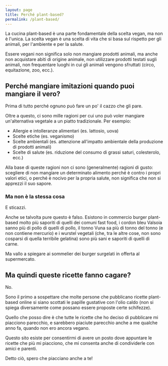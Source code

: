 ```yaml
---
layout: page
title: Perché plant-based?
permalink: /plant-based/
---
```


La cucina plant-based è una parte fondamentale della scelta vegan, ma non è l'unica. La scelta vegan è una scelta di
vita che si basa sul rispetto per gli animali, per l'ambiente e per la salute.

Essere vegani non significa solo non mangiare prodotti animali, ma anche non acquistare abiti di origine animale, non
utilizzare prodotti testati sugli animali, non frequentare luoghi in cui gli animali vengono sfruttati (circo,
equitazione, zoo, ecc.).

## Perché mangiare imitazioni quando puoi mangiare il vero?

Prima di tutto perché ognuno può fare un po' il cazzo che gli pare.

Oltre a questo, ci sono mille ragioni per cui uno può voler mangiare un'alternativa vegetale a un piatto tradizionale.
Per esempio:

- Allergie e intolleranze alimentari (es. lattosio, uova)
- Scelte etiche (es. veganismo)
- Scelte ambientali (es. attenzione all'impatto ambientale della produzione di prodotti animali)
- Scelte di salute (es. riduzione del consumo di grassi saturi, colesterolo, ecc.)

Alla base di queste ragioni non ci sono (generalmente) ragioni di gusto: scegliere di non mangiare un determinato
alimento perché è contro i propri valori etici, o perché è nocivo per la propria salute, non significa che non si
apprezzi il suo sapore.

### Ma non è la stessa cosa

E sticazzi.

Anche se talvolta pure questo è falso. Esistono in commercio burger plant-based molto più saporiti di quelli dei comuni
fast food, i cordon bleu Valsoia sanno più di pollo di quelli di pollo, il tonno Vuna sa più di tonno del tonno (e non
contiene mercurio) e i wurstel vegetali (che, tra le altre cose, non sono cosparsi di quella terribile gelatina) sono
più sani e saporiti di quelli di carne.

Ma vallo a spiegare ai sommelier dei burger surgelati in offerta al supermercato.

## Ma quindi queste ricette fanno cagare?

No.

Sono il primo a sospettare che molte persone che pubblicano ricette plant-based online si siano scottati le papille
gustative con l'olio caldo (non si spiega diversamente come possano essere proposte certe schifezze).

Quello che posso dire è che tutte le ricette che ho deciso di pubblicare mi piacciono parecchio, e sarebbero piaciute
parecchio anche a me qualche anno fa, quando non ero ancora vegano.

Questo sito esiste per consentirmi di avere un posto dove appuntare le ricette che più mi piacciono, che mi consenta
anche di condividerle con amici e parenti.

Detto ciò, spero che piacciano anche a te!

